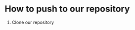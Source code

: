 # How to push to our repository

1. Clone our repository
``` git clone https://github.com/UnsignedGitGit/TubesAlstrukdatSTI.git